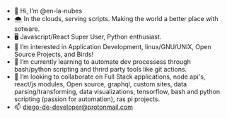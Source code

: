 - 👋 Hi, I’m @en-la-nubes
- :cloud_with_snow: In the clouds, serving scripts. Making the world a better place with sotware.
- :desktop_computer: Javascript/React Super User, Python enthusiast.
- 👀 I’m interested in Application Development, linux/GNU/UNIX, Open Source Projects, and Birds!
- 🌱 I’m currently learning to automate dev processess through bash/python scripting and thrird party tools like git actions. 
- 💞️ I’m looking to collaborate on Full Stack applications, node api's, react/js modules, Open source,  graphql,  custom sites, data parsing/transforming, data visualizations, tensorflow, bash and python scripting (passion for automation), ras pi projects.
- 📫 diego-de-developer@protonmail.com

<!---
en-la-nubes/en-la-nubes is a ✨ special ✨ repository because its `README.md` (this file) appears on your GitHub profile.
You can click the Preview link to take a look at your changes.
--->
